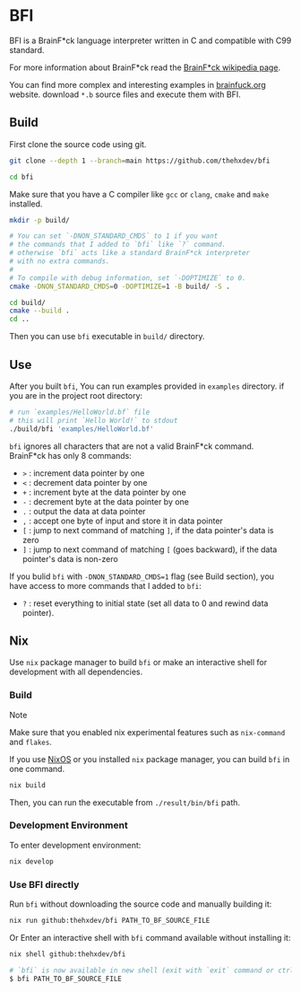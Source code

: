 # BFI

BFI is a BrainF\*ck language interpreter written in C and compatible with C99 standard.

For more information about BrainF\*ck read the [BrainF\*ck wikipedia page](https://en.wikipedia.org/wiki/Brainfuck).

You can find more complex and interesting examples in [brainfuck.org](https://brainfuck.org) website. download `*.b` source files
and execute them with BFI.



## Build
First clone the source code using git.
```bash
git clone --depth 1 --branch=main https://github.com/thehxdev/bfi

cd bfi
```

Make sure that you have a C compiler like `gcc` or `clang`, `cmake` and `make` installed.
```bash
mkdir -p build/

# You can set `-DNON_STANDARD_CMDS` to 1 if you want
# the commands that I added to `bfi` like `?` command.
# otherwise `bfi` acts like a standard BrainF*ck interpreter
# with no extra commands.
#
# To compile with debug information, set `-DOPTIMIZE` to 0.
cmake -DNON_STANDARD_CMDS=0 -DOPTIMIZE=1 -B build/ -S .

cd build/
cmake --build .
cd ..
```

Then you can use `bfi` executable in `build/` directory.



## Use
After you built `bfi`, You can run examples provided in `examples` directory.
if you are in the project root directory:
```bash
# run `examples/HelloWorld.bf` file
# this will print `Hello World!` to stdout
./build/bfi 'examples/HelloWorld.bf'
```

`bfi` ignores all characters that are not a valid BrainF\*ck command. BrainF\*ck has only 8 commands:

- `>` : increment data pointer by one
- `<` : decrement data pointer by one
- `+` : increment byte at the data pointer by one
- `-` : decrement byte at the data pointer by one
- `.` : output the data at data pointer
- `,` : accept one byte of input and store it in data pointer
- `[` : jump to next command of matching `]`, if the data pointer's data is zero
- `]` : jump to next command of matching `[` (goes backward), if the data pointer's data is non-zero


If you bulid `bfi` with `-DNON_STANDARD_CMDS=1` flag (see Build section), you have access to more commands
that I added to `bfi`:

- `?` : reset everything to initial state (set all data to 0 and rewind data pointer).



## Nix
Use `nix` package manager to build `bfi` or make an interactive shell for development with all dependencies.

### Build
> [!NOTE]
> Make sure that you enabled nix experimental features such as `nix-command` and `flakes`.

If you use [NixOS](https://nixos.org) or you installed `nix` package manager, you can build `bfi` in one command.
```bash
nix build
```
Then, you can run the executable from `./result/bin/bfi` path.


### Development Environment
To enter development environment:
```bash
nix develop
```

### Use BFI directly
Run `bfi` without downloading the source code and manually building it:
```bash
nix run github:thehxdev/bfi PATH_TO_BF_SOURCE_FILE
```

Or Enter an interactive shell with `bfi` command available without installing it:
```bash
nix shell github:thehxdev/bfi

# `bfi` is now available in new shell (exit with `exit` command or ctrl-d key)
$ bfi PATH_TO_BF_SOURCE_FILE
```

